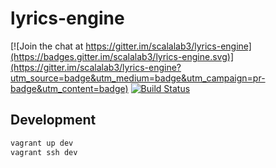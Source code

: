 lyrics-engine
=============

[![Join the chat at https://gitter.im/scalalab3/lyrics-engine](https://badges.gitter.im/scalalab3/lyrics-engine.svg)](https://gitter.im/scalalab3/lyrics-engine?utm_source=badge&utm_medium=badge&utm_campaign=pr-badge&utm_content=badge)
[![Build Status](https://travis-ci.org/scalalab3/lyrics-engine.svg?branch=master)](https://travis-ci.org/scalalab3/lyrics-engine)


Development
-----------

```bash
vagrant up dev
vagrant ssh dev
```
